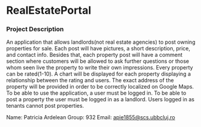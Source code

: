 # RealEstatePortal


### Project Description

An application that allows landlords(not real estate agencies) to post owning properties for sale.
Each post will have pictures, a short description, price, and contact info. Besides that,
each property post will have a comment section where customers will be allowed to ask further questions or
those whom seen live the property to write their own impressions.
Every property can be rated(1-10). A chart will be displayed for each property displaying a relationship between the rating and users.
The exact address of the property will be provided in order to be correctly localized on Google Maps.
To be able to use the application, a user must be logged in. To be able to post a property the user must be logged in as a landlord. Users logged in as tenants cannot post properties. 

Name: Patricia Ardelean
Group: 932
Email: apie1855@scs.ubbcluj.ro

